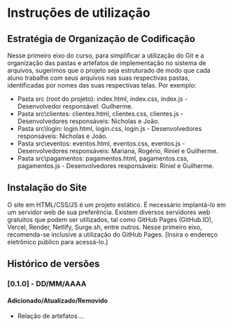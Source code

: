 # Instruções de utilização

## Estratégia de Organização de Codificação 

Nesse primeiro eixo do curso, para simplificar a utilização do Git e a organização das pastas e artefatos de implementação no sistema de arquivos, sugerimos que o projeto seja estruturado de modo que cada aluno trabalhe com seus arquivos nas suas respectivas pastas, identificadas por nomes das suas respectivas telas. Por exemplo:
- Pasta src (root do projeto): index.html, index.css, index.js - Desenvolvedor responsável: Guilherme.
- Pasta src\clientes: clientes.html, clientes.css, clientes.js - Desenvolvedores responsáveis: Nicholas e João.
- Pasta src\login: login.html, login.css, login.js  - Desenvolvedores responsáveis: Nicholas e João.
- Pasta src\eventos: eventos.html, eventos.css, eventos.js  - Desenvolvedores responsáveis: Mariana, Rogério, Riniel e Guilherme.
- Pasta src\pagamentos: pagamentos.html, pagamentos.css, pagamentos.js  - Desenvolvedores responsáveis: Riniel e Guilherme.

## Instalação do Site

O site em HTML/CSS/JS é um projeto estático. É necessário implantá-lo em um servidor web de sua preferência. Existem diversos servidores web gratuitos que podem ser utilizados, tal como GitHub Pages (GitHub.IO), Vercel, Render, Netlify, Surge.sh, entre outros. Nesse primeiro eixo, recomenda-se inclusive a utilização do GitHub Pages. [Insira o endereço eletrônico público para acessá-lo.] 

## Histórico de versões

### [0.1.0] - DD/MM/AAAA
#### Adicionado/Atualizado/Removido
- Relação de artefatos ...
